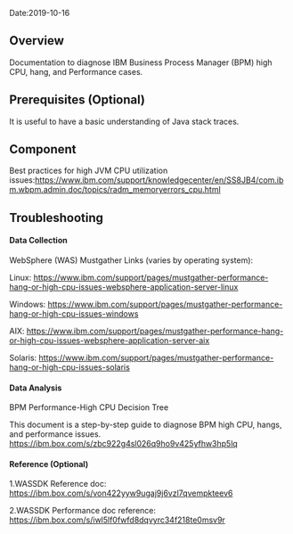 Date:2019-10-16

## Overview 
Documentation to diagnose IBM Business Process Manager (BPM) high CPU, hang, and Performance cases. 

## Prerequisites (Optional) 
It is useful to have a basic understanding of Java stack traces. 

## Component 
Best practices for high JVM CPU utilization issues:https://www.ibm.com/support/knowledgecenter/en/SS8JB4/com.ibm.wbpm.admin.doc/topics/radm_memoryerrors_cpu.html 

## Troubleshooting 
#### Data Collection
WebSphere (WAS) Mustgather Links (varies by operating system): 

Linux: https://www.ibm.com/support/pages/mustgather-performance-hang-or-high-cpu-issues-websphere-application-server-linux  

Windows: https://www.ibm.com/support/pages/mustgather-performance-hang-or-high-cpu-issues-windows  

AIX: https://www.ibm.com/support/pages/mustgather-performance-hang-or-high-cpu-issues-websphere-application-server-aix  

Solaris: https://www.ibm.com/support/pages/mustgather-performance-hang-or-high-cpu-issues-solaris 

#### Data Analysis 

BPM Performance-High CPU Decision Tree  

This document is a step-by-step guide to diagnose BPM high CPU, hangs, and performance issues. 
https://ibm.box.com/s/zbc922g4sl026q9ho9v425yfhw3hp5lq

#### Reference (Optional) 

1.WASSDK Reference doc: https://ibm.box.com/s/von422yyw9ugaj9j6vzl7qvempkteev6

2.WASSDK Performance doc reference: https://ibm.box.com/s/iwl5lf0fwfd8dqvyrc34f218te0msv9r  



 
